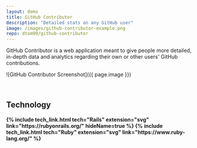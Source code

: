 ```yaml
---
layout: demo
title: GitHub Contributor
description: "Detailed stats on any GitHub user"
image: /images/github-contributor-example.png
repo: dtom90/github-contributor
---
```

GitHub Contributor is a web application meant to give people more detailed, in-depth data and analytics regarding their own or other users' GitHub contributions.

![GitHub Contributor Screenshot]({{ page.image }})

<br/>

## Technology

<h4 style="display: flex; justify-content: space-evenly; flex-wrap: wrap">
{% include tech_link.html tech="Rails" extension="svg" link="https://rubyonrails.org/" hideName=true %}
{% include tech_link.html tech="Ruby" extension="svg" link="https://www.ruby-lang.org/" %}
</h4>